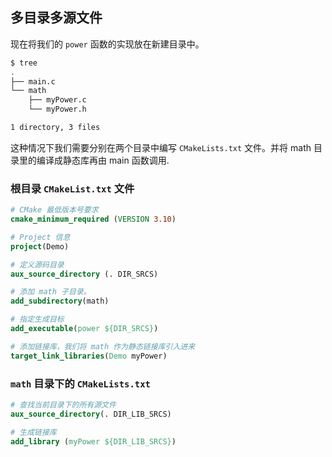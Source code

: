 ## 多目录多源文件

现在将我们的 `power` 函数的实现放在新建目录中。

```bash
$ tree 
.
├── main.c
└── math
    ├── myPower.c
    └── myPower.h

1 directory, 3 files
```

这种情况下我们需要分别在两个目录中编写 `CMakeLists.txt` 文件。并将 math 目录里的编译成静态库再由 main 函数调用.

### 根目录 `CMakeList.txt` 文件

```cmake
# CMake 最低版本号要求
cmake_minimum_required (VERSION 3.10)

# Project 信息
project(Demo)

# 定义源码目录
aux_source_directory (. DIR_SRCS)

# 添加 math 子目录。
add_subdirectory(math)

# 指定生成目标
add_executable(power ${DIR_SRCS})

# 添加链接库，我们将 math 作为静态链接库引入进来
target_link_libraries(Demo myPower)
```

### `math` 目录下的 `CMakeLists.txt` 

```cmake
# 查找当前目录下的所有源文件
aux_source_directory(. DIR_LIB_SRCS)

# 生成链接库
add_library (myPower ${DIR_LIB_SRCS})
```
